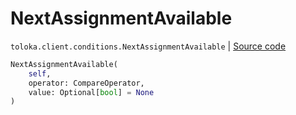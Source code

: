 # NextAssignmentAvailable
`toloka.client.conditions.NextAssignmentAvailable` | [Source code](https://github.com/Toloka/toloka-kit/blob/v1.1.2/src/client/conditions.py#L238)

```python
NextAssignmentAvailable(
    self,
    operator: CompareOperator,
    value: Optional[bool] = None
)
```

